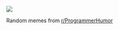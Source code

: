 ![](https://preview.redd.it/fz32busytdhd1.png?width=640&crop=smart&auto=webp&s=6b6914a99021b055515d34a589cf5646e03c835c)

 Random memes from [r/ProgrammerHumor](https://www.reddit.com/r/ProgrammerHumor/)

